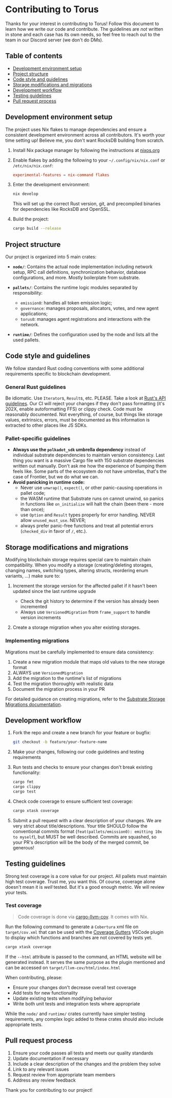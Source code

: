 # Contributing to Torus

Thanks for your interest in contributing to Torus! Follow this document to learn how we write our code and contribute. The guidelines are _not_ written in stone and each case has its own needs, so feel free to reach out to the team in our Discord server (we don't do DMs).

## Table of contents

- [Development environment setup](#development-environment-setup)
- [Project structure](#project-structure)
- [Code style and guidelines](#code-style-and-guidelines)
- [Storage modifications and migrations](#storage-modifications-and-migrations)
- [Development workflow](#development-workflow)
- [Testing guidelines](#testing-guidelines)
- [Pull request process](#pull-request-process)

## Development environment setup

The project uses Nix flakes to manage dependencies and ensure a consistent development environment across all contributors. It's worth your time setting up! Believe me, you don't want RocksDB building from scratch.

1. Install Nix package manager by following the instructions at [nixos.org](https://nixos.org/download.html)
2. Enable flakes by adding the following to your `~/.config/nix/nix.conf` or `/etc/nix/nix.conf`:

   ```conf
   experimental-features = nix-command flakes
   ```

3. Enter the development environment:

   ```sh
   nix develop
   ```

   This will set up the correct Rust version, git, and precompiled binaries for dependencies like RocksDB and OpenSSL.

4. Build the project:

   ```sh
   cargo build --release
   ```

## Project structure

Our project is organized into 5 main crates:

- **`node/`**: Contains the actual node implementation including network setup, RPC call definitions, synchronization behavior, database configurations, and more. Mostly boilerplate from substrate.

- **`pallets/`**: Contains the runtime logic modules separated by responsibility:

  - `emission0`: handles all token emission logic;
  - `governance`: manages proposals, allocators, votes, and new agent applications;
  - `torus0`: manages agent registrations and interactions with the network.

- **`runtime/`**: Defines the configuration used by the node and lists all the used pallets.

## Code style and guidelines

We follow standard Rust coding conventions with some additional requirements specific to blockchain development.

### General Rust guidelines

Be idiomatic. Use `Iterator`s, `Result`s, etc. PLEASE. Take a look at [Rust's API guidelines](https://rust-lang.github.io/api-guidelines/). Our CI will reject your changes if they don't pass formatting (it's 202X, enable autoformatting FFS) or clippy check. Code must be reasonably documented. Not everything, of course, but things like storage values, extrinsics, errors, must be documented as this information is extracted to other places like JS SDKs.

### Pallet-specific guidelines

- **Always use the `polkadot_sdk` umbrella dependency** instead of individual substrate dependencies to maintain version consistency. Last thing you want is a massive Cargo file with 150 substrate dependencies written out manually. Don't ask me how the experience of bumping them feels like. Some parts of the ecosystem do not have umbrellas, that's the case of Frontier, but we do what we can.
- **Avoid panicking in runtime code:**
  - Never use `unwrap()`, `expect()`, or other panic-causing operations in pallet code;
  - the WASM runtime that Substrate runs on cannot unwind, so panics in functions like `on_initialize` will halt the chain (been there - more than once);
  - use `Option` and `Result` types properly for error handling. NEVER allow `unused_must_use`. NEVER;
  - always prefer panic-free functions and treat all potential errors (`checked_div` in favor of `/`, etc.).

## Storage modifications and migrations

Modifying blockchain storage requires special care to maintain chain compatibility. When you modify a storage (creating/deleting storages, changing names, switching types, altering structs, reordering enum variants, ...) make sure to:

1. Increment the storage version for the affected pallet if it hasn't been updated since the last runtime upgrade

   - Check the git history to determine if the version has already been incremented
   - Always use `VersionedMigration` from `frame_support` to handle version increments

2. Create a storage migration when you alter existing storages.

### Implementing migrations

Migrations must be carefully implemented to ensure data consistency:

1. Create a new migration module that maps old values to the new storage format
2. ALWAYS use `VersionedMigration`
3. Add the migration to the runtime's list of migrations
4. Test the migration thoroughly with realistic data
5. Document the migration process in your PR

For detailed guidance on creating migrations, refer to the [Substrate Storage Migrations documentation](https://docs.polkadot.com/develop/parachains/maintenance/storage-migrations/).

## Development workflow

1. Fork the repo and create a new branch for your feature or bugfix:

   ```sh
   git checkout -b feature/your-feature-name
   ```

2. Make your changes, following our code guidelines and testing requirements

3. Run tests and checks to ensure your changes don't break existing functionality:

   ```sh
   cargo fmt
   cargo clippy
   cargo test
   ```

4. Check code coverage to ensure sufficient test coverage:

   ```sh
   cargo xtask coverage
   ```

5. Submit a pull request with a clear description of your changes.
   We are very strict about title/descriptions. Your title SHOULD follow the conventional commits format (`feat(pallets/emission0): emitting 10x to myself`), but MUST be well described. Commits are squashed, so your PR's description will be the body of the merged commit, be generous!

## Testing guidelines

Strong test coverage is a core value for our project. All pallets must maintain high test coverage. Trust me, you want this. Of course, coverage alone doesn't mean it is _well_ tested. But it's a good enough metric. We will review your tests.

### Test coverage

> Code coverage is done via [cargo-llvm-cov](https://github.com/taiki-e/cargo-llvm-cov). It comes with Nix.

Run the following command to generate a `Cobertura` xml file on `target/cov.xml` that can be used with the [Coverage Gutters](https://marketplace.visualstudio.com/items?itemName=ryanluker.vscode-coverage-gutters) VSCode plugin to display which functions and branches are not covered by tests yet.

```sh
cargo xtask coverage
```

If the `--html` attribute is passed to the command, an HTML website will be generated instead. It serves the same purpose as the plugin mentioned and can be accessed on `target/llvm-cov/html/index.html`

When contributing, please:

- Ensure your changes don't decrease overall test coverage
- Add tests for new functionality
- Update existing tests when modifying behavior
- Write both unit tests and integration tests where appropriate

While the `node/` and `runtime/` crates currently have simpler testing requirements, any complex logic added to these crates should also include appropriate tests.

## Pull request process

1. Ensure your code passes all tests and meets our quality standards
2. Update documentation if necessary
3. Include a clear description of the changes and the problem they solve
4. Link to any relevant issues
5. Request review from appropriate team members
6. Address any review feedback

Thank you for contributing to our project!
